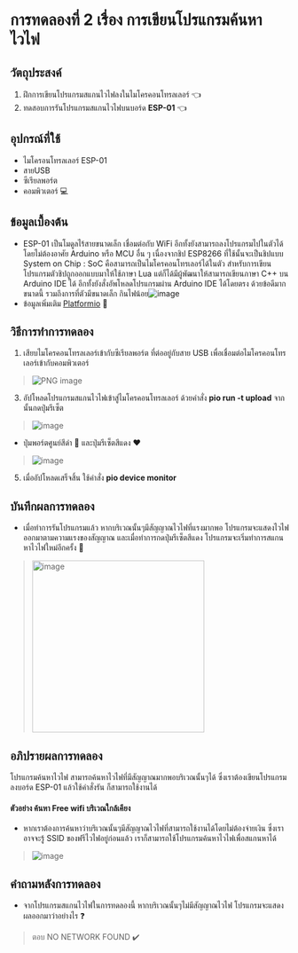 # การทดลองที่ 2 เรื่อง การเขียนโปรแกรมค้นหาไวไฟ

## วัตถุประสงค์
1. ฝึกการเขียนโปรแกรมสแกนไวไฟลงในไมโครคอนโทรลเลอร์ :point_left:
2. ทดสอบการรันโปรแกรมสแกนไวไฟบนบอร์ด **ESP-01** :point_left:

## อุปกรณ์ที่ใช้
- ไมโครอนโทรลเลอร์ ESP-01
- สายUSB 
- ซีเรียลพอร์ต
- คอมพิวเตอร์ :computer:

## ข้อมูลเบื้องต้น
  - ESP-01 เป็นโมดูลไร้สายขนาดเล็ก เชื่อมต่อกับ WiFi อีกทั้งยังสามารถลงโปรแกรมไปในตัวได้โดยไม่ต้องอาศัย Arduino หรือ MCU อื่น ๆ เนื่องจากชิป ESP8266 ที่ใช้นั้นจะเป็นชิปแบบ System on Chip : SoC คือสามารถเป็นไมโครคอนโทรเลอร์ได้ในตัว สำหรับการเขียนโปรแกรมตัวชิปถูกออกแบบมาให้ใช้ภาษา Lua แต่ก็ได้มีผู้พัฒนาให้สามารถเขียนภาษา C++ บน Arduino IDE ได้ อีกทั้งยังสั่งอัพโหลดโปรแกรมผ่าน Arduino IDE ได้โดยตรง ด้วยข้อดีมากขนาดนี้ รวมถึงการที่ตัวมีขนาดเล็ก กินไฟน้อย![image](https://fa.lnwfile.com/_/fa/_raw/zu/b4/h2.jpg)
  - ข้อมูลเพิ่มเติม [Platformio](https://docs.platformio.org/en/latest/boards/espressif8266/esp01_1m.html) :link:

## วิธีการทำการทดลอง
1. เสียบไมโครคอนโทรลเลอร์เข้ากับซีเรียลพอร์ต ที่ต่ออยู่กับสาย USB เพื่อเชื่อมต่อไมโครคอนโทรเลอร์เข้ากับคอมพิวเตอร์ 
  > ![PNG image](https://user-images.githubusercontent.com/80879351/112098187-f5046b80-8bd3-11eb-962b-e5a30abcc4bf.png)
3. อัปโหลดโปรแกรมสแกนไวไฟเข้าสู่ไมโครคอนโทรลเลอร์ ด้วยคำสั่ง **pio run -t upload** จากนั้นกดปุ่มรีเซ็ต 
  > ![image](https://user-images.githubusercontent.com/80879351/112157127-79c5a880-8c19-11eb-924f-fe41c5093ee1.png)
  - ปุ่มพอร์ตศูนย์สีดำ 🖤 และปุ่มรีเซ็ตสีแดง ❤️
  > ![image](https://user-images.githubusercontent.com/80879351/112253611-9b627680-8c91-11eb-8d18-35aa81a2e4b5.png)
5. เมื่ออัปโหลดเสร็จสิ้น ใช้คำสั่ง **pio device monitor** 

## บันทึกผลการทดลอง
  - เมื่อทำการรันโปรแกรมแล้ว หากบริเวณนั้นๆมีสัญญาณไวไฟที่แรงมากพอ โปรแกรมจะแสดงไวไฟออกมาตามความแรงของสัญญาณ และเมื่อทำการกดปุ่มรีเซ็ตสีแดง โปรแกรมจะเริ่มทำการสแกนหาไวไฟใหม่อีกครั้ง :satellite:
  > <img width="310" alt="image" src="https://user-images.githubusercontent.com/80879351/112280271-6b2dce80-8cb7-11eb-8033-bca463d78442.png">


## อภิปรายผลการทดลอง
โปรแกรมค้นหาไวไฟ สามารถค้นหาไวไฟที่มีสัญญาณมากพอบริเวณนั้นๆได้ ซึ่งเราต้องเขียนโปรแกรมลงบอร์ด ESP-01 แล้วใช้คำสั่งรัน ก็สามารถใช้งานได้

#### ตัวอย่าง ค้นหา Free wifi บริเวณใกล้เคียง
  - หากเราต้องการค้นหาว่าบริเวณนั้นๆมีสัญญาณไวไฟที่สามารถใช้งานได้โดยไม่ต้องจ่ายเงิน ซึ่งเราอาจจะรู้ SSID ของฟรีไวไฟอยู่ก่อนแล้ว เราก็สามารถใช้โปรแกรมค้นหาไวไฟเพื่อสแกนหาได้
  > ![image](https://user-images.githubusercontent.com/80879351/112263535-0b78f880-8ca2-11eb-89cc-a33186c6579d.png)

## คำถามหลังการทดลอง
  - จากโปรแกรมสแกนไวไฟในการทดลองนี้ หากบริเวณนั้นๆไม่มีสัญญาณไวไฟ โปรแกรมจะแสดงผลออกมาว่าอย่างไร ❓
  > ตอบ NO NETWORK FOUND :heavy_check_mark:
